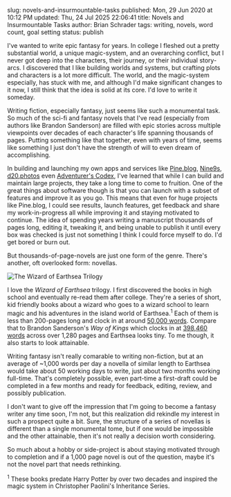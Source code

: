 slug: novels-and-insurmountable-tasks
published: Mon, 29 Jun 2020 at 10:12 PM
updated: Thu, 24 Jul 2025 22:06:41 
title: Novels and Insurmountable Tasks
author: Brian Schrader
tags: writing, novels, word count, goal setting
status: publish

I've wanted to write epic fantasy for years. In college I fleshed out a pretty substantial world, a unique magic-system, and an overarching conflict, but I never got deep into the characters, their journey, or their individual story-arcs. I discovered that I like building worlds and systems, but crafting plots and characters is a lot more difficult. The world, and the magic-system especially, has stuck with me, and although I'd make significant changes to it now, I still think that the idea is solid at its core. I'd love to write it someday.

Writing fiction, especially fantasy, just seems like such a monumental task. So much of the sci-fi and fantasy novels that I've read (especially from authors like Brandon Sanderson) are filled with epic stories across multiple viewpoints over decades of each character's life spanning thousands of pages. Putting something like that together, even with years of time, seems like something I just don't have the strength of will to even dream of accomplishing.

In building and launching my own apps and services like [Pine.blog][pine], [Nine9s][99s], [d20.photos][d20] even [Adventurer's Codex][ac], I've learned that while I can build and maintain large projects, they take a long time to come to fruition. One of the great things about software though is that you can launch with a subset of features and improve it as you go. This means that even for huge projects like Pine.blog, I could see results, launch features, get feedback and share my work-in-progress all while improving it and staying motivated to continue. The idea of spending years writing a manuscript thousands of pages long, editing it, tweaking it, and being unable to publish it until every box was checked is just not something I think I could force myself to do. I'd get bored or burn out.

But thousands-of-page-novels are just one form of the genre. There's another, oft overlooked form: novellas.

<img
    class="image-center"
    alt="The Wizard of Earthsea Trilogy"
    src="/images/blog/earthsea-stack.jpg"
/>

I love the *Wizard of Earthsea* trilogy. I first discovered the books in high school and eventually re-read them after college. They're a series of short, kid friendly books about a wizard who goes to a wizard school to learn magic and his adventures in the island world of Earthsea.<sup>1</sup> Each of them is less than 200-pages long and clock in at around [50,000 words][2]. Compare that to Brandon Sanderson's *Way of Kings* which clocks in at [398,460 words][1] across over 1,280 pages and Earthsea looks tiny. To me though, it also starts to look attainable.

Writing fantasy isn't really comarable to writing non-fiction, but at an average of ~1,000 words per day a novella of similar length to Earthsea would take about 50 working days to write, just about two months working full-time. That's completely possible, even part-time a first-draft could be completed in a few months and ready for feedback, editing, review, and possibly publication.

I don't want to give off the impression that I'm going to become a fantasy writer any time soon, I'm not, but this realization did rekindle my interest in such a prospect quite a bit. Sure, the structure of a series of novellas is different than a single monumental tome, but if one would be impossible and the other attainable, then it's not really a decision worth considering.

So much about a hobby or side-project is about staying motivated through to completion and if a 1,000 page novel is out of the question, maybe it's not the novel part that needs rethinking.


<div class="footnote">
<sup>1</sup> These books predate Harry Potter by over two decades and inspired the magic system in Christopher Paolini's Inheritance Series.
</div>


[1]: https://www.readinglength.com/book/isbn-0765365278
[2]: https://blog.fostergrant.co.uk/2017/08/03/word-counts-popular-books-world/
[ac]: https://adventurerscodex.com
[pine]: https://pine.blog
[99s]: https://nine9s.cloud
[d20]: https://d20.photos
